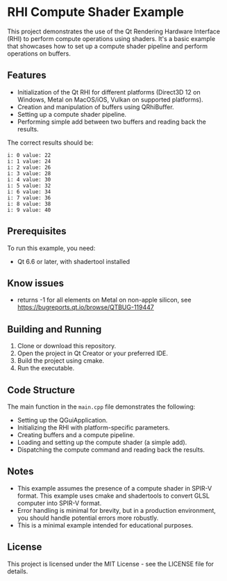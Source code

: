 # RHI Compute Shader Example

This project demonstrates the use of the Qt Rendering Hardware Interface (RHI) to perform compute operations using shaders. It's a basic example that showcases how to set up a compute shader pipeline and perform operations on buffers.

## Features

- Initialization of the Qt RHI for different platforms (Direct3D 12 on Windows, Metal on MacOS/iOS, Vulkan on supported platforms).
- Creation and manipulation of buffers using QRhiBuffer.
- Setting up a compute shader pipeline.
- Performing simple add between two buffers and reading back the results.

The correct results should be:
```
i: 0 value: 22
i: 1 value: 24
i: 2 value: 26
i: 3 value: 28
i: 4 value: 30
i: 5 value: 32
i: 6 value: 34
i: 7 value: 36
i: 8 value: 38
i: 9 value: 40
```

## Prerequisites

To run this example, you need:

- Qt 6.6 or later, with shadertool installed

## Know issues

- returns -1 for all elements on Metal on non-apple silicon, see https://bugreports.qt.io/browse/QTBUG-119447

## Building and Running

1. Clone or download this repository.
2. Open the project in Qt Creator or your preferred IDE.
3. Build the project using cmake.
4. Run the executable.

## Code Structure

The main function in the `main.cpp` file demonstrates the following:

- Setting up the QGuiApplication.
- Initializing the RHI with platform-specific parameters.
- Creating buffers and a compute pipeline.
- Loading and setting up the compute shader (a simple add).
- Dispatching the compute command and reading back the results.

## Notes

- This example assumes the presence of a compute shader in SPIR-V format. This example uses cmake and shadertools to convert GLSL computer into SPIR-V format.
- Error handling is minimal for brevity, but in a production environment, you should handle potential errors more robustly.
- This is a minimal example intended for educational purposes.

## License

This project is licensed under the MIT License - see the LICENSE file for details.
